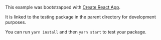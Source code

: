 This example was bootstrapped with [Create React App](https://github.com/facebook/create-react-app).

It is linked to the testing package in the parent directory for development purposes.

You can run `yarn install` and then `yarn start` to test your package.
